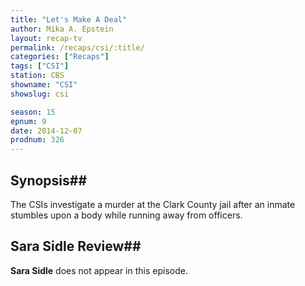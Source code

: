 ```yaml
---
title: "Let's Make A Deal"
author: Mika A. Epstein
layout: recap-tv
permalink: /recaps/csi/:title/
categories: ["Recaps"]
tags: ["CSI"]
station: CBS
showname: "CSI"
showslug: csi

season: 15  
epnum: 9  
date: 2014-12-07
prodnum: 326  
---
```


## Synopsis## 

The CSIs investigate a murder at the Clark County jail after an inmate stumbles upon a body while running away from officers.

## Sara Sidle Review## 

**Sara Sidle** does not appear in this episode.

